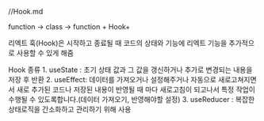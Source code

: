 //Hook.md

function -> class -> function + Hook+

리엑트 훅(Hook)은 시작하고 종료될 때 코드의 상태와 기능에 리엑트 기능을 추가적으로 사용할 수 있게 해줌

Hook 종류
    1. useState : 초기 상태 값과 그 값을 갱신하거나 추가로 변경되는 내용을 저장 후 반환
    2. useEffect: 데이터를 가져오거나 설정해주거나 자동으로 새로고쳐지면서 새로 추가된 코드나 저장된 내용이 반영될 때 마다 새로고침이 되고나서
                특정 작업이 수행될 수 있도록합니다.(데이터 가져오기, 반영해야할 설정)
    3. useReducer : 복잡한 상태로직을 간소화하고 관리하기 위해 사용